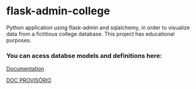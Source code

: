 # flask-admin-college
Python application using flask-admin and sqlalchemy, in order to visualize data from a fictitious college database. This project has educational purposes.

### You can acess databse models and definitions here:
[Documentation](https://drive.google.com/drive/folders/1qbRwUv1M9sXJxlJcgzcJZCe1X4-Rr7hy?usp=sharing)

[DOC PROVISÓRIO](https://docs.google.com/document/d/1gvL0MVP-FNEO0kgJqWTteC9B8pogXqViCPzc_GPToF0/edit?usp=sharing)
